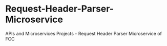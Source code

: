 # Request-Header-Parser-Microservice
APIs and Microservices Projects - Request Header Parser Microservice of FCC
